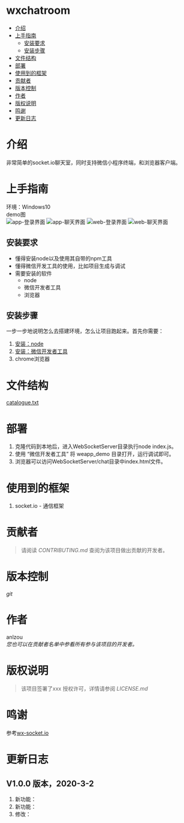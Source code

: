 # wxchatroom
<!-- GFM-TOC -->
- [介绍](#介绍)
- [上手指南](#上手指南)
    - [安装要求](#安装要求)
    - [安装步骤](#安装步骤)
- [文件结构](#文件结构)
- [部署](#部署)
- [使用到的框架](#使用到的框架)
- [贡献者](#贡献者)
- [版本控制](#版本控制)
- [作者](#作者)
- [版权说明](#版权说明)
- [鸣谢](#鸣谢)
- [更新日志](#更新日志)
<!-- GFM-TOC -->

# 介绍
非常简单的socket.io聊天室，同时支持微信小程序终端，和浏览器客户端。
# 上手指南
环境：Windows10		
demo图	
![app-登录界面](https://github.com/anlzou/wxchatroom/tree/master/image/app-登录界面)
![app-聊天界面](https://github.com/anlzou/wxchatroom/tree/master/image/app-聊天界面)
![web-登录界面](https://github.com/anlzou/wxchatroom/tree/master/image/web-登录界面)
![web-聊天界面](https://github.com/anlzou/wxchatroom/tree/master/image/web-聊天界面)


## 安装要求
- 懂得安装node以及使用其自带的npm工具
- 懂得微信开发工具的使用，比如项目生成与调试	
- 需要安装的软件
	- node
	- 微信开发者工具
	- 浏览器

## 安装步骤
一步一步地说明怎么去搭建环境，怎么让项目跑起来。首先你需要：
1. [安装：node](https://www.runoob.com/nodejs/nodejs-install-setup.html)
1. [安装：微信开发者工具](https://developers.weixin.qq.com/miniprogram/dev/devtools/download.html)
1. chrome浏览器

# 文件结构
[catalogue.txt](https://github.com/anlzou/wxchatroom/blob/master/catalogue.txt)

# 部署
1. 克隆代码到本地后，进入WebSocketServer目录执行node index.js。
2. 使用 “微信开发者工具” 将 weapp_demo 目录打开，运行调试即可。
3. 浏览器可以访问WebSocketServer/chat目录中index.html文件。

# 使用到的框架
1. socket.io - 通信框架

# 贡献者
> 请阅读 *CONTRIBUTING.md* 查阅为该项目做出贡献的开发者。

# 版本控制
*git*

# 作者
anlzou      
*您也可以在贡献者名单中参看所有参与该项目的开发者。*

# 版权说明
> 该项目签署了xxx 授权许可，详情请参阅 *LICENSE.md*

# 鸣谢
参考[wx-socket.io](https://github.com/w469849848/wx-socket.io)

# 更新日志
## V1.0.0 版本，2020-3-2
1. 新功能：
2. 新功能：
3. 修改：
